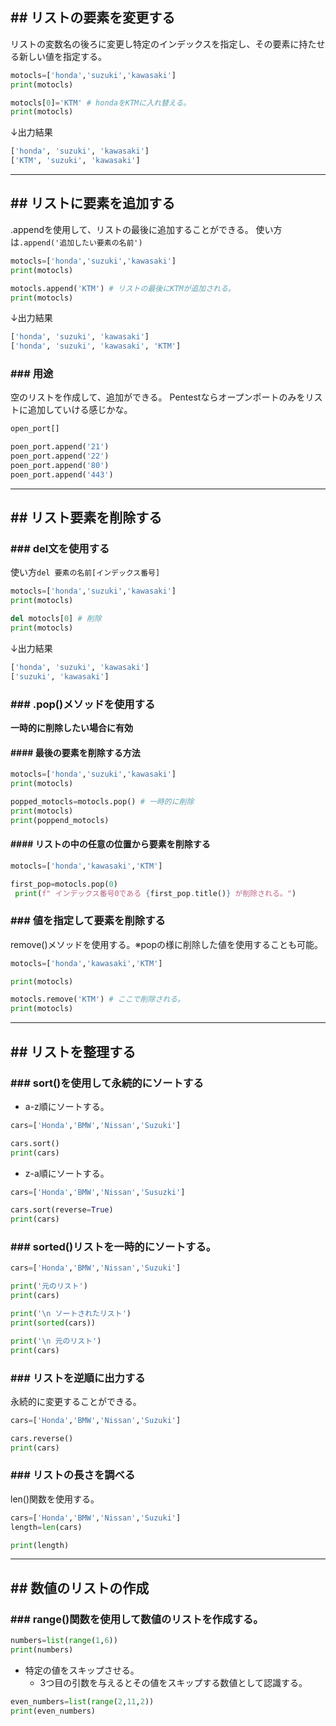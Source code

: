 ## ## リストの要素を変更する
リストの変数名の後ろに変更し特定のインデックスを指定し、その要素に持たせる新しい値を指定する。
```Python
motocls=['honda','suzuki','kawasaki']
print(motocls)

motocls[0]='KTM' # hondaをKTMに入れ替える。
print(motocls)
```
↓出力結果
```sh
['honda', 'suzuki', 'kawasaki']
['KTM', 'suzuki', 'kawasaki']
```

---
## ## リストに要素を追加する
.appendを使用して、リストの最後に追加することができる。
使い方は`.append('追加したい要素の名前')`
```Python
motocls=['honda','suzuki','kawasaki']
print(motocls)

motocls.append('KTM') # リストの最後にKTMが追加される。
print(motocls)
```
↓出力結果
```sh
['honda', 'suzuki', 'kawasaki']
['honda', 'suzuki', 'kawasaki', 'KTM']
```

### ### 用途
空のリストを作成して、追加ができる。
Pentestならオープンポートのみをリストに追加していける感じかな。
```Python
open_port[]

poen_port.append('21')
poen_port.append('22')
poen_port.append('80')
poen_port.append('443')
```

---
## ## リスト要素を削除する
### ### del文を使用する
使い方`del 要素の名前[インデックス番号]`
```Python
motocls=['honda','suzuki','kawasaki']
print(motocls)

del motocls[0] # 削除
print(motocls)
```
↓出力結果
```sh
['honda', 'suzuki', 'kawasaki']
['suzuki', 'kawasaki']
```

### ### .pop()メソッドを使用する
**一時的に削除したい場合に有効**

#### #### 最後の要素を削除する方法
```Python
motocls=['honda','suzuki','kawasaki']
print(motocls)

popped_motocls=motocls.pop() # 一時的に削除
print(motocls)
print(poppend_motocls)
```

#### #### リストの中の任意の位置から要素を削除する
```Python
motocls=['honda','kawasaki','KTM']

first_pop=motocls.pop(0)
 print(f" インデックス番号0である {first_pop.title()} が削除される。")
```

### ### 値を指定して要素を削除する
remove()メソッドを使用する。※popの様に削除した値を使用することも可能。
```Python
motocls=['honda','kawasaki','KTM']

print(motocls)

motocls.remove('KTM') # ここで削除される。
print(motocls)
```

---
## ## リストを整理する
### ### sort()を使用して永続的にソートする
- a-z順にソートする。
```python
cars=['Honda','BMW','Nissan','Suzuki']

cars.sort()
print(cars)
```

- z-a順にソートする。
```Python
cars=['Honda','BMW','Nissan','Susuzki']

cars.sort(reverse=True)
print(cars)
```

### ### sorted()リストを一時的にソートする。
```Python
cars=['Honda','BMW','Nissan','Suzuki']

print('元のリスト')
print(cars)

print('\n ソートされたリスト')
print(sorted(cars))

print('\n 元のリスト')
print(cars)
```

### ### リストを逆順に出力する
永続的に変更することができる。
```Python
cars=['Honda','BMW','Nissan','Suzuki']

cars.reverse()
print(cars)
```

### ### リストの長さを調べる
len()関数を使用する。
```Python
cars=['Honda','BMW','Nissan','Suzuki']
length=len(cars)

print(length)
```

---
## ## 数値のリストの作成
### ### range()関数を使用して数値のリストを作成する。
```Python
numbers=list(range(1,6))
print(numbers)
```

- 特定の値をスキップさせる。
	- 3つ目の引数を与えるとその値をスキップする数値として認識する。
```Python
even_numbers=list(range(2,11,2))
print(even_numbers)
```